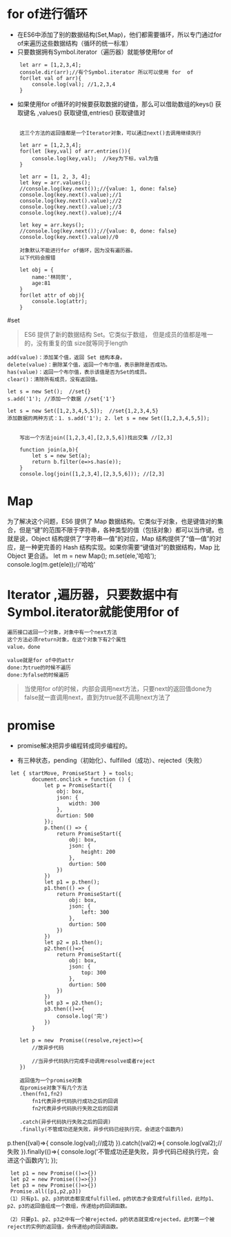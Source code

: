 # for of进行循环
* 在ES6中添加了别的数据结构(Set,Map)，他们都需要循环，所以专门通过for of来遍历这些数据结构（循环的统一标准）
* 只要数据拥有Symbol.iterator（遍历器）就能够使用for of

```
    let arr = [1,2,3,4];
    console.dir(arr);//有个Symbol.iterator 所以可以使用 for  of
    for(let val of arr){
        console.log(val); //1,2,3,4
    }
```

* 如果使用for of循环的时候要获取数据的键值，那么可以借助数组的keys() 获取键名 ,values() 获取键值,entries() 获取键值对

```

    这三个方法的返回值都是一个Iterator对象，可以通过next()去调用继续执行

    let arr = [1,2,3,4];
    for(let [key,val] of arr.entries()){
        console.log(key,val);  //key为下标，val为值
    }

    let arr = [1, 2, 3, 4];
    let key = arr.values();
    //console.log(key.next());//{value: 1, done: false}
    console.log(key.next().value);//1
    console.log(key.next().value);//2
    console.log(key.next().value);//3
    console.log(key.next().value);//4

    let key = arr.keys();
    //console.log(key.next());//{value: 0, done: false}
    console.log(key.next().value)//0

```

```
    对象默认不能进行for of循环，因为没有遍历器。
    以下代码会报错
    
    let obj = {
        name:'林同贺',
        age:81
    }
    for(let attr of obj){
        console.log(attr);
    }
```

#set
> ES6 提供了新的数据结构 Set。它类似于数组，
    但是成员的值都是唯一的，没有重复的值
    size就等同于length

    add(value)：添加某个值，返回 Set 结构本身。
    delete(value)：删除某个值，返回一个布尔值，表示删除是否成功。
    has(value)：返回一个布尔值，表示该值是否为Set的成员。
    clear()：清除所有成员，没有返回值。

    let s = new Set();  //set{}
    s.add('1'); //添加一个数据 //set{'1'}

    let s = new Set([1,2,3,4,5,5]);  //set{1,2,3,4,5}
    添加数据的两种方式：1. s.add('1'); 2. let s = new Set([1,2,3,4,5,5]);

```

    写出一个方法join([1,2,3,4],[2,3,5,6])找出交集 //[2,3]
    
    function join(a,b){
        let s = new Set(a);
        return b.filter(e=>s.has(e));
    }
    console.log(join([1,2,3,4],[2,3,5,6])); //[2,3]
```
    


# Map
为了解决这个问题，ES6 提供了 Map 数据结构。它类似于对象，也是键值对的集合，但是“键”的范围不限于字符串，各种类型的值（包括对象）都可以当作键。也就是说，Object 结构提供了“字符串—值”的对应，Map 结构提供了“值—值”的对应，是一种更完善的 Hash 结构实现。如果你需要“键值对”的数据结构，Map 比 Object 更合适。
    let m = new Map();
    m.set(ele,'哈哈');
    console.log(m.get(ele));//'哈哈'

#  Iterator ,遍历器，只要数据中有Symbol.iterator就能使用for of
    遍历接口返回一个对象，对象中有一个next方法
    这个方法必须return对象，在这个对象下有2个属性
    value，done

    value就是for of中的attr
    done:为true的时候不遍历
    done:为false的时候遍历

> 当使用for of的时候，内部会调用next方法，只要next的返回值done为false就一直调用next，直到为true就不调用next方法了

# promise

* promise解决把异步编程转成同步编程的。

* 有三种状态，pending（初始化）、fulfilled（成功）、rejected（失败）
```
 let { startMove, PromiseStart } = tools;
        document.onclick = function () {
            let p = PromiseStart({
                obj: box,
                json: {
                    width: 300
                },
                durtion: 500
            });
            p.then(() => {
                return PromiseStart({
                    obj: box,
                    json: {
                        height: 200
                    },
                    durtion: 500
                })
            })
            let p1 = p.then();
            p1.then(() => {
                return PromiseStart({
                    obj: box,
                    json: {
                        left: 300
                    },
                    durtion: 500
                })
            })
            let p2 = p1.then();
            p2.then(()=>{
                return PromiseStart({
                    obj: box,
                    json: {
                        top: 300
                    },
                    durtion: 500
                })
            })
            let p3 = p2.then();
            p3.then(()=>{
                console.log('完')
            })
        }
```
```
    let p = new  Promise((resolve,reject)=>{
        //放异步代码

        //当异步代码执行完成手动调用resolve或者reject
    })

    返回值为一个promise对象
    在promise对象下有几个方法
    .then(fn1,fn2)  
        fn1代表异步代码执行成功之后的回调
        fn2代表异步代码执行失败之后的回调

    .catch(异步代码执行失败之后的回调)
    .finally(不管成功还是失败，异步代码已经执行完，会进这个函数内)
```
p.then((val)=>{
        console.log(val);//成功
    }).catch((val2)=>{
        console.log(val2);//失败
    }).finally(()=>{
        console.log('不管成功还是失败，异步代码已经执行完，会进这个函数内');
    });

```
 let p1 = new Promise(()=>{})
 let p2 = new Promise(()=>{})
 let p3 = new Promise(()=>{})
 Promise.all([p1,p2,p3])
（1）只有p1、p2、p3的状态都变成fulfilled，p的状态才会变成fulfilled，此时p1、p2、p3的返回值组成一个数组，传递给p的回调函数。

（2）只要p1、p2、p3之中有一个被rejected，p的状态就变成rejected，此时第一个被reject的实例的返回值，会传递给p的回调函数。

```